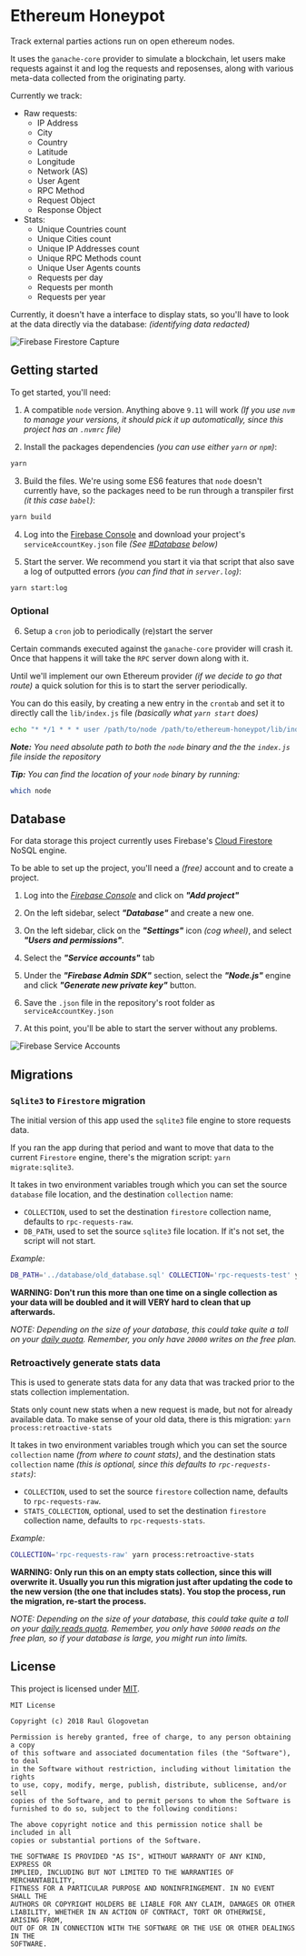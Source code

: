 # Ethereum Honeypot

Track external parties actions run on open ethereum nodes.

It uses the `ganache-core` provider to simulate a blockchain, let users make requests against it and log the requests and reposenses, along with various meta-data collected from the originating party.

Currently we track:

- Raw requests:
  - IP Address
  - City
  - Country
  - Latitude
  - Longitude
  - Network (AS)
  - User Agent
  - RPC Method
  - Request Object
  - Response Object
- Stats:
  - Unique Countries count
  - Unique Cities count
  - Unique IP Addresses count
  - Unique RPC Methods count
  - Unique User Agents counts
  - Requests per day
  - Requests per month
  - Requests per year

Currently, it doesn't have a interface to display stats, so you'll have to look at the data directly via the database: _(identifying data redacted)_

![Firebase Firestore Capture](assets/firestore_capture_stats_redacted.png)

## Getting started

To get started, you'll need:

1. A compatible `node` version. Anything above `9.11` will work _(If you use `nvm` to manage your versions, it should pick it up automatically, since this project has an `.nvmrc` file)_

2. Install the packages dependencies _(you can use either `yarn` or `npm`)_:
```bash
yarn
```

3. Build the files. We're using some ES6 features that `node` doesn't currently have, so the packages need to be run through a transpiler first _(it this case `babel`)_:
```bash
yarn build
```

4. Log into the [Firebase Console](https://console.firebase.google.com) and download your project's `serviceAccountKey.json` file _(See [#Database](#database) below)_

5. Start the server. We recommend you start it via that script that also save a log of outputted errors _(you can find that in `server.log`)_:
```bash
yarn start:log
```

### Optional

6. Setup a `cron` job to periodically (re)start the server

  Certain commands executed against the `ganache-core` provider will crash it. Once that happens it will take the `RPC` server down along with it.

  Until we'll implement our own Ethereum provider _(if we decide to go that route)_ a quick solution for this is to start the server periodically.

  You can do this easily, by creating a new entry in the `crontab` and set it to directly call the `lib/index.js` file _(basically what `yarn start` does)_

  ```bash
  echo "* */1 * * * user /path/to/node /path/to/ethereum-honeypot/lib/index.js 2>&1" >> /etc/cron.d/ethereum-honeypot
  ```
  _**Note:** You need absolute path to both the `node` binary and the the `index.js` file inside the repository_

  _**Tip:** You can find the location of your `node` binary by running:_
  ```bash
  which node
  ```

## Database

For data storage this project currently uses Firebase's [Cloud Firestore](https://firebase.google.com/docs/firestore/) NoSQL engine.

To be able to set up the project, you'll need a _(free)_ account and to create a project.

1. Log into the _[Firebase Console](https://console.firebase.google.com)_ and click on _**"Add project"**_

2. On the left sidebar, select _**"Database"**_ and create a new one.

3. On the left sidebar, click on the _**"Settings"**_ icon _(cog wheel)_, and select _**"Users and permissions"**_.

4. Select the _**"Service accounts"**_ tab

5. Under the _**"Firebase Admin SDK"**_ section, select the _**"Node.js"**_ engine and click _**"Generate new private key"**_ button.

6. Save the `.json` file in the repository's root folder as `serviceAccountKey.json`

7. At this point, you'll be able to start the server without any problems.

![Firebase Service Accounts](assets/firebase_service_accounts.png)

## Migrations

### `Sqlite3` to `Firestore` migration

The initial version of this app used the `sqlite3` file engine to store requests data.

If you ran the app during that period and want to move that data to the current `Firestore` engine, there's the migration script: `yarn migrate:sqlite3`.

It takes in two environment variables trough which you can set the source `database` file location, and the destination `collection` name:
- `COLLECTION`, used to set the destination `firestore` collection name, defaults to `rpc-requests-raw`.
- `DB_PATH`, used to set the source `sqlite3` file location. If it's not set, the script will not start.

_Example:_
```bash
DB_PATH='../database/old_database.sql' COLLECTION='rpc-requests-test' yarn migrate:sqlite3
```

**WARNING: Don't run this more than one time on a single collection as your data will be doubled and it will VERY hard to clean that up afterwards.**

_NOTE: Depending on the size of your database, this could take quite a toll on your [daily quota](https://firebase.google.com/docs/firestore/pricing?authuser=0). Remember, you only have `20000` writes on the free plan._

### Retroactively generate stats data

This is used to generate stats data for any data that was tracked prior to the stats collection implementation.

Stats only count new stats when a new request is made, but not for already available data. To make sense of your old data, there is this migration: `yarn process:retroactive-stats`

It takes in two environment variables trough which you can set the source `collection` name _(from where to count stats)_, and the destination stats `collection` name _(this is optional, since this defaults to `rpc-requests-stats`)_:
- `COLLECTION`, used to set the source `firestore` collection name, defaults to `rpc-requests-raw`.
- `STATS_COLLECTION`, optional, used to set the destination `firestore` collection name, defaults to `rpc-requests-stats`.

_Example:_
```bash
COLLECTION='rpc-requests-raw' yarn process:retroactive-stats
```

**WARNING: Only run this on an empty stats collection, since this will overwrite it. Usually you run this migration just after updating the code to the new version (the one that includes stats). You stop the process, run the migration, re-start the process.**

_NOTE: Depending on the size of your database, this could take quite a toll on your [daily reads quota](https://firebase.google.com/docs/firestore/pricing?authuser=0). Remember, you only have `50000` reads on the free plan, so if your database is large, you might run into limits._

## License

This project is licensed under [MIT](./LICENSE).

```
MIT License

Copyright (c) 2018 Raul Glogovetan

Permission is hereby granted, free of charge, to any person obtaining a copy
of this software and associated documentation files (the "Software"), to deal
in the Software without restriction, including without limitation the rights
to use, copy, modify, merge, publish, distribute, sublicense, and/or sell
copies of the Software, and to permit persons to whom the Software is
furnished to do so, subject to the following conditions:

The above copyright notice and this permission notice shall be included in all
copies or substantial portions of the Software.

THE SOFTWARE IS PROVIDED "AS IS", WITHOUT WARRANTY OF ANY KIND, EXPRESS OR
IMPLIED, INCLUDING BUT NOT LIMITED TO THE WARRANTIES OF MERCHANTABILITY,
FITNESS FOR A PARTICULAR PURPOSE AND NONINFRINGEMENT. IN NO EVENT SHALL THE
AUTHORS OR COPYRIGHT HOLDERS BE LIABLE FOR ANY CLAIM, DAMAGES OR OTHER
LIABILITY, WHETHER IN AN ACTION OF CONTRACT, TORT OR OTHERWISE, ARISING FROM,
OUT OF OR IN CONNECTION WITH THE SOFTWARE OR THE USE OR OTHER DEALINGS IN THE
SOFTWARE.
```
